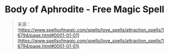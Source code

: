 <!--yml
category: 未分类
date: 2024-06-12 18:57:31
-->

# Body of Aphrodite - Free Magic Spell

> 来源：[https://www.spellsofmagic.com/spells/love_spells/attraction_spells/16794/page.html#0001-01-01](https://www.spellsofmagic.com/spells/love_spells/attraction_spells/16794/page.html#0001-01-01)